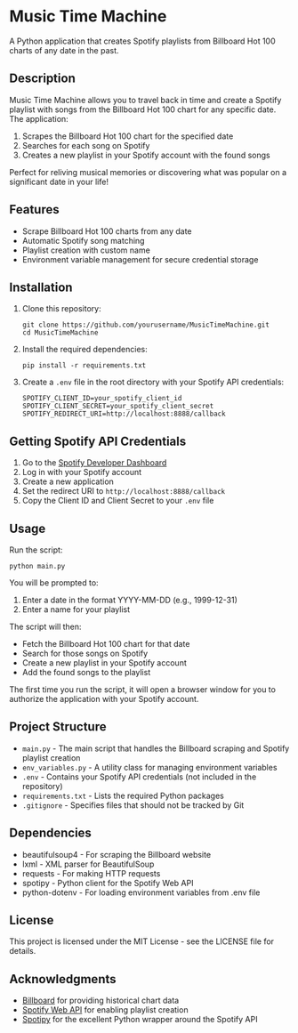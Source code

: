 # Music Time Machine

A Python application that creates Spotify playlists from Billboard Hot 100 charts of any date in the past.

## Description

Music Time Machine allows you to travel back in time and create a Spotify playlist with songs from the Billboard Hot 100 chart for any specific date. The application:

1. Scrapes the Billboard Hot 100 chart for the specified date
2. Searches for each song on Spotify
3. Creates a new playlist in your Spotify account with the found songs

Perfect for reliving musical memories or discovering what was popular on a significant date in your life!

## Features

- Scrape Billboard Hot 100 charts from any date
- Automatic Spotify song matching
- Playlist creation with custom name
- Environment variable management for secure credential storage

## Installation

1. Clone this repository:
   ```
   git clone https://github.com/yourusername/MusicTimeMachine.git
   cd MusicTimeMachine
   ```

2. Install the required dependencies:
   ```
   pip install -r requirements.txt
   ```

3. Create a `.env` file in the root directory with your Spotify API credentials:
   ```
   SPOTIFY_CLIENT_ID=your_spotify_client_id
   SPOTIFY_CLIENT_SECRET=your_spotify_client_secret
   SPOTIFY_REDIRECT_URI=http://localhost:8888/callback
   ```

## Getting Spotify API Credentials

1. Go to the [Spotify Developer Dashboard](https://developer.spotify.com/dashboard/)
2. Log in with your Spotify account
3. Create a new application
4. Set the redirect URI to `http://localhost:8888/callback`
5. Copy the Client ID and Client Secret to your `.env` file

## Usage

Run the script:
```
python main.py
```

You will be prompted to:
1. Enter a date in the format YYYY-MM-DD (e.g., 1999-12-31)
2. Enter a name for your playlist

The script will then:
- Fetch the Billboard Hot 100 chart for that date
- Search for those songs on Spotify
- Create a new playlist in your Spotify account
- Add the found songs to the playlist

The first time you run the script, it will open a browser window for you to authorize the application with your Spotify account.

## Project Structure

- `main.py` - The main script that handles the Billboard scraping and Spotify playlist creation
- `env_variables.py` - A utility class for managing environment variables
- `.env` - Contains your Spotify API credentials (not included in the repository)
- `requirements.txt` - Lists the required Python packages
- `.gitignore` - Specifies files that should not be tracked by Git

## Dependencies

- beautifulsoup4 - For scraping the Billboard website
- lxml - XML parser for BeautifulSoup
- requests - For making HTTP requests
- spotipy - Python client for the Spotify Web API
- python-dotenv - For loading environment variables from .env file

## License

This project is licensed under the MIT License - see the LICENSE file for details.

## Acknowledgments

- [Billboard](https://www.billboard.com/) for providing historical chart data
- [Spotify Web API](https://developer.spotify.com/documentation/web-api/) for enabling playlist creation
- [Spotipy](https://spotipy.readthedocs.io/) for the excellent Python wrapper around the Spotify API 